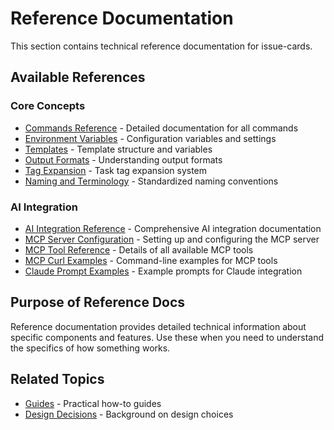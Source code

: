 # Reference Documentation

This section contains technical reference documentation for issue-cards.

## Available References

### Core Concepts

- [Commands Reference](commands.md) - Detailed documentation for all commands
- [Environment Variables](environment-vars.md) - Configuration variables and settings
- [Templates](templates.md) - Template structure and variables
- [Output Formats](output-formats.md) - Understanding output formats
- [Tag Expansion](tag-expansion.md) - Task tag expansion system
- [Naming and Terminology](naming-and-terminology.md) - Standardized naming conventions

### AI Integration

- [AI Integration Reference](ai-integration.md) - Comprehensive AI integration documentation
- [MCP Server Configuration](mcp-server-config.md) - Setting up and configuring the MCP server
- [MCP Tool Reference](mcp-tool-reference.md) - Details of all available MCP tools
- [MCP Curl Examples](mcp-curl-examples.md) - Command-line examples for MCP tools
- [Claude Prompt Examples](claude-prompt-examples.md) - Example prompts for Claude integration

## Purpose of Reference Docs

Reference documentation provides detailed technical information about specific components and features. Use these when you need to understand the specifics of how something works.

## Related Topics

- [Guides](../guides/index.md) - Practical how-to guides
- [Design Decisions](../design/index.md) - Background on design choices